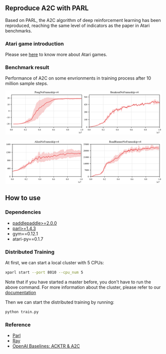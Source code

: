 ## Reproduce A2C with PARL
Based on PARL, the A2C algorithm of deep reinforcement learning has been reproduced, reaching the same level of indicators as the paper in Atari benchmarks.

### Atari game introduction
Please see [here](https://gym.openai.com/envs/#atari) to know more about Atari games.

### Benchmark result
Performance of A2C on some envrionments in training process after 10 million sample steps.

<p align="center">
<img src="result.png" alt="result"/>
</p>
<p align="center">
<img src="result2.png" alt="result"/>
</p>


## How to use
### Dependencies
+ [paddlepaddle>=2.0.0](https://github.com/PaddlePaddle/Paddle)
+ [parl>=1.4.3](https://github.com/PaddlePaddle/PARL)
+ gym==0.12.1
+ atari-py==0.1.7


### Distributed Training

At first, we can start a local cluster with 5 CPUs:

```bash
xparl start --port 8010 --cpu_num 5
```

Note that if you have started a master before, you don't have to run the above
command. For more information about the cluster, please refer to our
[documentation](https://parl.readthedocs.io/en/latest/parallel_training/setup.html)

Then we can start the distributed training by running:

```bash
python train.py
```

### Reference
+ [Parl](https://parl.readthedocs.io/en/latest/parallel_training/setup.html)
+ [Ray](https://github.com/ray-project/ray)
+ [OpenAI Baselines: ACKTR & A2C](https://openai.com/blog/baselines-acktr-a2c/)
